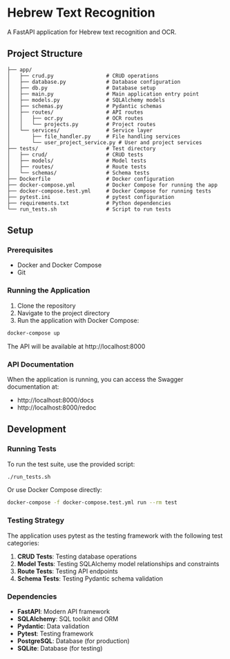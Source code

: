 # Hebrew Text Recognition

A FastAPI application for Hebrew text recognition and OCR.

## Project Structure

```
├── app/
│   ├── crud.py                 # CRUD operations
│   ├── database.py             # Database configuration
│   ├── db.py                   # Database setup
│   ├── main.py                 # Main application entry point
│   ├── models.py               # SQLAlchemy models
│   ├── schemas.py              # Pydantic schemas
│   ├── routes/                 # API routes
│   │   ├── ocr.py              # OCR routes
│   │   └── projects.py         # Project routes
│   └── services/               # Service layer
│       ├── file_handler.py     # File handling services
│       └── user_project_service.py # User and project services
├── tests/                      # Test directory
│   ├── crud/                   # CRUD tests
│   ├── models/                 # Model tests
│   ├── routes/                 # Route tests
│   └── schemas/                # Schema tests
├── Dockerfile                  # Docker configuration
├── docker-compose.yml          # Docker Compose for running the app
├── docker-compose.test.yml     # Docker Compose for running tests
├── pytest.ini                  # pytest configuration
├── requirements.txt            # Python dependencies
└── run_tests.sh                # Script to run tests
```

## Setup

### Prerequisites

- Docker and Docker Compose
- Git

### Running the Application

1. Clone the repository
2. Navigate to the project directory
3. Run the application with Docker Compose:

```bash
docker-compose up
```

The API will be available at http://localhost:8000

### API Documentation

When the application is running, you can access the Swagger documentation at:
- http://localhost:8000/docs
- http://localhost:8000/redoc

## Development

### Running Tests

To run the test suite, use the provided script:

```bash
./run_tests.sh
```

Or use Docker Compose directly:

```bash
docker-compose -f docker-compose.test.yml run --rm test
```

### Testing Strategy

The application uses pytest as the testing framework with the following test categories:

1. **CRUD Tests**: Testing database operations
2. **Model Tests**: Testing SQLAlchemy model relationships and constraints
3. **Route Tests**: Testing API endpoints
4. **Schema Tests**: Testing Pydantic schema validation

### Dependencies

- **FastAPI**: Modern API framework
- **SQLAlchemy**: SQL toolkit and ORM
- **Pydantic**: Data validation
- **Pytest**: Testing framework
- **PostgreSQL**: Database (for production)
- **SQLite**: Database (for testing)
